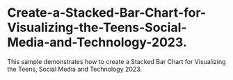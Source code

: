 # Create-a-Stacked-Bar-Chart-for-Visualizing-the-Teens-Social-Media-and-Technology-2023.
This sample demonstrates how to create a Stacked Bar Chart for Visualizing the Teens, Social Media and Technology 2023.

